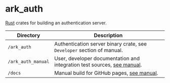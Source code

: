 # ark_auth

[Rust](https://www.rust-lang.org/) crates for building an authentication server.

| Directory          | Description                                                                                            |
| ------------------ | ------------------------------------------------------------------------------------------------------ |
| `/ark_auth`        | Authentication server binary crate, see `Developer` section of manual.                                 |
| `/ark_auth_manual` | User, developer documentation and integration test sources, [see manual](https://mojzu.net/ark_auth/). |
| `/docs`            | Manual build for GitHub pages, [see manual](https://mojzu.net/ark_auth/).                              |
